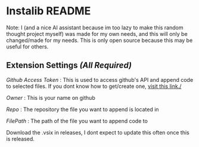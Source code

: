 # Instalib README

Note: I (and a nice AI assistant because im too lazy to make this random thought project myself) was made for my own needs, and this will only be changed/made for my needs. This is only open source because this may be useful for others.

## Extension Settings *(All Required)*

*Github Access Token* : This is used to access github's API and append code to selected files. If you dont know how to get/create one, [visit this link./](https://docs.github.com/en/enterprise-server@3.9/authentication/keeping-your-account-and-data-secure/managing-your-personal-access-tokens)

*Owner* : This is your name on github

*Repo* : The repository the file you want to append is located in

*FilePath* : The path of the file you want to append code to


Download the .vsix in releases, I dont expect to update this often once this is released.